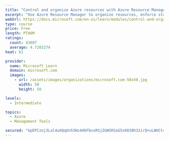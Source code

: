 ```yaml
---
title: "Control and organize Azure resources with Azure Resource Manager"
excerpt: "Use Azure Resource Manager to organize resources, enforce standards, and protect critical assets from deletion."
webUrl: https://docs.microsoft.com/en-us/learn/modules/control-and-organize-with-azure-resource-manager/
type: course
price: Free
length: PT46M
ratings:
  count: 43887
  average: 4.7203274
heat: 61

provider:
  name: Microsoft Learn
  domain: microsoft.com
  images:
    - url: /assets/images/organizations/microsoft.com-50x50.jpg
      width: 50
      height: 50

levels:
  - Intermediate

topics:
  - Azure
  - Management Tools

secured: "kpEPCzoj3Lal4uXQqUn53Hz4HbFbvxRSjZGWSRSaG5sK030h32irQ+uLWUCt4YqcA9O0eXUWlPgUN/YiODsei5wvzmE5v0ONmUrJ/i3/8HK1Tadl4OFyWSsfbj45gZ2fUzBKuLBNexrAiq7suQP1agTKQe8S7pcxK5R10ZHhctaHUU+Ap0jXmn1Rl/tk1eLccwZhPIJ+XG1/IKitL0Ep4k6FZcjd0DTqyoCTiJ4S3dD2I9WSfwbT4TmjPinHl6TyjYfhnvkZlhssackeE1dcQg7h147t+IK8S6eJjc1VNrWbEOfzQ40KJsx+SuMRQMirsVdEKyvmRE7EentuWosldXJADL+KNXoA3Fc95SlYqkJDPkBLTiEdJY9NMEnkrqoCHu/R6WaNzAl32tlr/qvR6QOvujh/96ECNtC164leTKMpq/3c0Dw4KYZbFnZsl8Ti;WPm3FcMoLw2V/I3KG9C7RA=="
---
```


